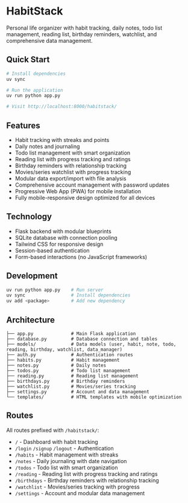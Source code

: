 # HabitStack

Personal life organizer with habit tracking, daily notes, todo list management, reading list, birthday reminders, watchlist, and comprehensive data management.

## Quick Start

```bash
# Install dependencies
uv sync

# Run the application
uv run python app.py

# Visit http://localhost:8000/habitstack/
```

## Features

- Habit tracking with streaks and points
- Daily notes and journaling
- Todo list management with smart organization
- Reading list with progress tracking and ratings
- Birthday reminders with relationship tracking
- Movies/series watchlist with progress tracking
- Modular data export/import with file analysis
- Comprehensive account management with password updates
- Progressive Web App (PWA) for mobile installation
- Fully mobile-responsive design optimized for all devices

## Technology

- Flask backend with modular blueprints
- SQLite database with connection pooling
- Tailwind CSS for responsive design
- Session-based authentication
- Form-based interactions (no JavaScript frameworks)

## Development

```bash
uv run python app.py    # Run server
uv sync                 # Install dependencies
uv add <package>        # Add new dependency
```

## Architecture

```
├── app.py              # Main Flask application
├── database.py         # Database connection and tables
├── models/             # Data models (user, habit, note, todo, reading, birthday, watchlist, data_manager)
├── auth.py             # Authentication routes
├── habits.py           # Habit management
├── notes.py            # Daily notes
├── todos.py            # Todo list management
├── reading.py          # Reading list management
├── birthdays.py        # Birthday reminders
├── watchlist.py        # Movies/series tracking
├── settings.py         # Account and data management
└── templates/          # HTML templates with mobile optimization
```

## Routes

All routes prefixed with `/habitstack/`:

- `/` - Dashboard with habit tracking
- `/login` `/signup` `/logout` - Authentication
- `/habits` - Habit management with streaks
- `/notes` - Daily journaling with date navigation
- `/todos` - Todo list with smart organization
- `/reading` - Reading list with progress tracking and ratings
- `/birthdays` - Birthday reminders with relationship tracking
- `/watchlist` - Movies/series tracking with progress
- `/settings` - Account and modular data management
